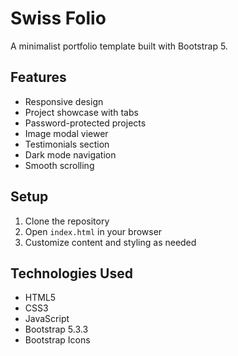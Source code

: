 # Swiss Folio

A minimalist portfolio template built with Bootstrap 5.

## Features
- Responsive design
- Project showcase with tabs
- Password-protected projects
- Image modal viewer
- Testimonials section
- Dark mode navigation
- Smooth scrolling

## Setup
1. Clone the repository
2. Open `index.html` in your browser
3. Customize content and styling as needed

## Technologies Used
- HTML5
- CSS3
- JavaScript
- Bootstrap 5.3.3
- Bootstrap Icons
